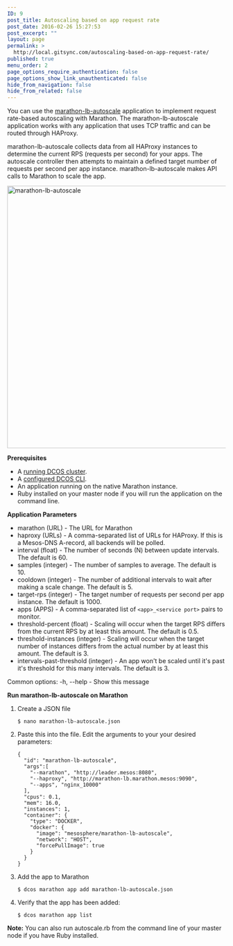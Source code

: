 ```yaml
---
ID: 9
post_title: Autoscaling based on app request rate
post_date: 2016-02-26 15:27:53
post_excerpt: ""
layout: page
permalink: >
  http://local.gitsync.com/autoscaling-based-on-app-request-rate/
published: true
menu_order: 2
page_options_require_authentication: false
page_options_show_link_unauthenticated: false
hide_from_navigation: false
hide_from_related: false
---
```

You can use the [marathon-lb-autoscale][1] application to implement request rate-based autoscaling with Marathon. The marathon-lb-autoscale application works with any application that uses TCP traffic and can be routed through HAProxy.

marathon-lb-autoscale collects data from all HAProxy instances to determine the current RPS (requests per second) for your apps. The autoscale controller then attempts to maintain a defined target number of requests per second per app instance. marathon-lb-autoscale makes API calls to Marathon to scale the app.

<a href="https://docs.mesosphere.com/wp-content/uploads/2015/12/marathon-lb-autoscale-1.png" rel="attachment wp-att-1259"><img src="https://docs.mesosphere.com/wp-content/uploads/2015/12/marathon-lb-autoscale-1.png" alt="marathon-lb-autoscale" width="552" height="604" class="alignnone size-full wp-image-1259" /></a>

**Prerequisites**

*   A [running DCOS cluster][2].
*   A [configured DCOS CLI][3].
*   An application running on the native Marathon instance.
*   Ruby installed on your master node if you will run the application on the command line.

**Application Parameters**

*   marathon (URL) - The URL for Marathon
*   haproxy (URLs) - A comma-separated list of URLs for HAProxy. If this is a Mesos-DNS A-record, all backends will be polled.
*   interval (float) - The number of seconds (N) between update intervals. The default is 60.
*   samples (integer) - The number of samples to average. The default is 10.
*   cooldown (integer) - The number of additional intervals to wait after making a scale change. The default is 5.
*   target-rps (integer) - The target number of requests per second per app instance. The default is 1000.
*   apps (APPS) - A comma-separated list of `<app>_<service port>` pairs to monitor.
*   threshold-percent (float) - Scaling will occur when the target RPS differs from the current RPS by at least this amount. The default is 0.5.
*   threshold-instances (integer) - Scaling will occur when the target number of instances differs from the actual number by at least this amount. The default is 3.
*   intervals-past-threshold (integer) - An app won't be scaled until it's past it's threshold for this many intervals. The default is 3.

Common options: -h, --help - Show this message

**Run marathon-lb-autoscale on Marathon**

1.  Create a JSON file
    
        $ nano marathon-lb-autoscale.json
        

2.  Paste this into the file. Edit the arguments to your your desired parameters:
    
        {
          "id": "marathon-lb-autoscale",
          "args":[
            "--marathon", "http://leader.mesos:8080",
            "--haproxy", "http://marathon-lb.marathon.mesos:9090",
            "--apps", "nginx_10000"
          ],
          "cpus": 0.1,
          "mem": 16.0,
          "instances": 1,
          "container": {
            "type": "DOCKER",
            "docker": {
              "image": "mesosphere/marathon-lb-autoscale",
              "network": "HOST",
              "forcePullImage": true
            }
          }
        }
        

3.  Add the app to Marathon
    
        $ dcos marathon app add marathon-lb-autoscale.json
        

4.  Verify that the app has been added:
    
        $ dcos marathon app list
        

**Note:** You can also run autoscale.rb from the command line of your master node if you have Ruby installed.

 [1]: https://github.com/mesosphere/marathon-lb-autoscale
 [2]: https://docs.mesosphere.com/install/awscluster/
 [3]: https://docs.mesosphere.com/install/cli/